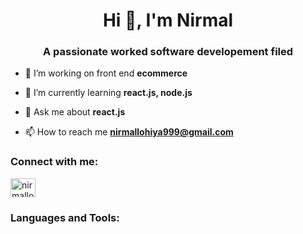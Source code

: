 <h1 align="center">Hi 👋, I'm Nirmal</h1>
<h3 align="center">A passionate worked software developement filed</h3>

- 🔭 I’m working on front end **ecommerce**

- 🌱 I’m currently learning **react.js, node.js**

- 💬 Ask me about **react.js**

- 📫 How to reach me **nirmallohiya999@gmail.com**

<h3 align="left">Connect with me:</h3>
<p align="left">
<a href="https://linkedin.com/in/nirmallohiya" target="blank"><img align="center" src="https://raw.githubusercontent.com/rahuldkjain/github-profile-readme-generator/master/src/images/icons/Social/linked-in-alt.svg" alt="nirmallohiya" height="30" width="40" /></a>
</p>

<h3 align="left">Languages and Tools:</h3>

